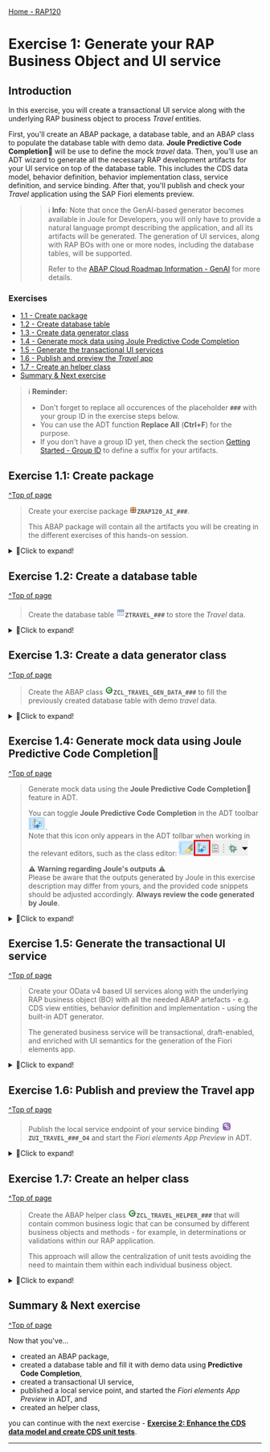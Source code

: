 [Home - RAP120](../../README.md)

# Exercise 1: Generate your RAP Business Object and UI service

## Introduction

In this exercise, you will create a transactional UI service along with the underlying RAP business object to process _Travel_ entities. 

First, you'll create an ABAP package, a database table, and an ABAP class to populate the database table with demo data. **Joule Predictive Code Completion**💎 will be use to define the mock _travel_ data. Then, you'll use an ADT wizard to generate all the necessary RAP development artifacts for your UI service on top of the database table. This includes the CDS data model, behavior definition, behavior implementation class, service definition, and service binding. After that, you'll publish and check your _Travel_ application using the SAP Fiori elements preview.

>> ℹ️ **Info**: Note that once the GenAI-based generator becomes available in Joule for Developers, you will only have to provide a natural language prompt describing the application, and all its artifacts will be generated. The generation of UI services, along with RAP BOs with one or more nodes, including the database tables, will be supported.  
>> 
>> Refer to the [ABAP Cloud Roadmap Information - GenAI](https://help.sap.com/docs/abap-cross-product/roadmap-info/genai?locale=en-US) for more details.

### Exercises
- [1.1 - Create package](#exercise-11-create-package)
- [1.2 - Create database table](#exercise-12-create-a-database-table)
- [1.3 - Create data generator class](#exercise-13-create-a-data-generator-class)
- [1.4 - Generate mock data using Joule Predictive Code Completion](#exercise-14-generate-mock-data-using-joule-predictive-code-completion)
- [1.5 - Generate the transactional UI services](#exercise-15-generate-the-transactional-ui-service)
- [1.6 - Publish and preview the _Travel_ app](#exercise-16-publish-and-preview-the-travel-app)
- [1.7 - Create an helper class](#exercise-17-create-an-helper-class)
- [Summary & Next exercise](#summary--next-exercise)
 
 
> ℹ️ **Reminder:**    
> - Don't forget to replace all occurences of the placeholder **`###`** with your group ID in the exercise steps below.  
> - You can use the ADT function **Replace All** (**Ctrl+F**) for the purpose.   
> - If you don't have a group ID yet, then check the section [Getting Started - Group ID](../ex0/README.md#group-id) to define a suffix for your artifacts.    

## Exercise 1.1: Create package
[^Top of page](#Introduction)

> Create your exercise package ![package](images/adt_package.png)**`ZRAP120_AI_###`**.
>    
> This ABAP package will contain all the artifacts you will be creating in the different exercises of this hands-on session.

 <details>
  <summary>🔵Click to expand!</summary>

   1. In ADT, go to the **Project Explorer**, right-click on the package **`ZLOCAL`**, and select **New** > **ABAP Package** from the context menu. 

      <img src="images/p1a.png" alt="table" width="50%">
   
   2. Maintain the required information: 
      > Note: **`###`** is your assigned group ID or chosen suffix. Please choose a suitable combination of three (3) numbers and characters, e.g. **`476`** or **`ZT1`**
 
       - Name: **`ZRAP120_AI_###`**
       - Description: _**`RAP AI Package ###`**_
       - Select the box `☑️` **Add to favorites package**
       - Superpackage: **`ZLOCAL`**
       
      Click **Next >**.

      <!-- <img src="images/p1b.png" alt="table" width="50%"> -->
   
   3. Select a transport request, maintain a description (e.g. _**RAP120 Package ###**_) if needed, and click **Finish**.
      
      <!-- <img src="images/p1c.png" alt="table" width="50%"> -->

</details>

## Exercise 1.2: Create a database table
[^Top of page](#Introduction)

> Create the database table ![table](images/adt_tabl.png)**`ZTRAVEL_###`** to store the _Travel_ data.   

 <details>
  <summary>🔵Click to expand!</summary>

   1. To do that, right-click on your ABAP package **`ZRAP120_AI_###`** and select **New** > **Other ABAP Repository Object** from the context menu.

      <!-- <img src="images/p2a.png" alt="table" width="50%"> -->
   
   2. Search for **database table**, select it, and click **Next >**.

      <!-- <img src="images/p2b.png" alt="table" width="50%"> -->
   
   3. Maintain the required information (`###` is your group ID) and click **Next >**.
 
      - Name: **`ZTRAVEL_###`**
      - Description: _**`Travel data`**_                  
             
      <!-- <img src="images/p2c.png" alt="table" width="50%"> -->

   4. Select a transport request, and click **Finish** .
   
   5. Replace the default code with the code snippet provided below and make sure to replace all instances of the the placeholder **`###`** with your group ID using the **Replace All** function (**Ctrl+F**).    
 
      > ℹ️ **Hint**: Hover the code snippet and choose the _Copy raw contents_ icon <img src="images/copyrawcontents.png" alt="table" width="30px"> appearing in the upper-right corner to copy it. 
      
      <pre lang="ABAP">
      @EndUserText.label : 'Travel data'
      @AbapCatalog.enhancement.category : #NOT_EXTENSIBLE
      @AbapCatalog.tableCategory : #TRANSPARENT
      @AbapCatalog.deliveryClass : #A
      @AbapCatalog.dataMaintenance : #RESTRICTED
      define table ztravel_### {

        key client            : abap.clnt not null;
        key travel_id         : /dmo/travel_id not null;
        agency_id             : /dmo/agency_id;
        customer_id           : /dmo/customer_id;
        begin_date            : /dmo/begin_date;
        end_date              : /dmo/end_date;
        destination           : /dmo/city;
        @Semantics.amount.currencyCode : 'ztravel_### .currency_code'
        booking_fee           : /dmo/booking_fee;
        @Semantics.amount.currencyCode : 'ztravel_### .currency_code'
        total_price           : /dmo/total_price;
        currency_code         : /dmo/currency_code;
        description           : /dmo/description;
        status                : /dmo/travel_status;
        created_by            : abp_creation_user;
        created_at            : abp_creation_tstmpl;
        local_last_changed_by : abp_locinst_lastchange_user;
        local_last_changed_at : abp_locinst_lastchange_tstmpl;
        last_changed_at       : abp_lastchange_tstmpl;
      }
      </pre>
 
      <!-- <img src="images/Picture22x.png" alt="table" width="60%"> -->
      
   6. Save ![save icon](images/adt_save.png) and activate ![activate icon](images/adt_activate.png) the changes.
   
</details>

## Exercise 1.3: Create a data generator class
[^Top of page](#Introduction)

> Create the ABAP class ![class](images/adt_class.png)**`ZCL_TRAVEL_GEN_DATA_###`** to fill the previously created database table with demo _travel_ data.

 <details>
  <summary>🔵Click to expand!</summary>

   1. Right-click on your ABAP package **`ZRAP120_AI_###`** and select **New** > **ABAP Class** from the context menu.

      <!-- <img src="images/p3a.png" alt="table" width="70%"> -->
   
   2. Maintain the required information (`###` is your group ID) and click **Next >**.
 
      - Name: **`ZCL_TRAVEL_GEN_DATA_###`**
      - Description: _**`Generate demo data`**_      
   
      <!-- <img src="images/p3b.png" alt="table" width="60%"> -->

   3. Select a transport request and click **Finish** to create the class.
   
   4. Replace the default source code with the following code snippet. Make sure to replace all instances of the placeholder **`###`** with your group ID using the **Replace All** function (**Ctrl+F**).

      <pre lang="ABAP">
      CLASS zcl_travel_gen_data_### DEFINITION
      PUBLIC
      FINAL
      CREATE PUBLIC .

      PUBLIC SECTION.
         INTERFACES if_oo_adt_classrun.

      PROTECTED SECTION.
      PRIVATE SECTION.
         METHODS: delete_demo_data.
         METHODS: generate_demo_data.

      ENDCLASS.

      CLASS zcl_travel_gen_data_### IMPLEMENTATION.
         METHOD if_oo_adt_classrun~main.
            me->delete_demo_data(  ).
            out->write( 'Table entries deleted' ).

            me->generate_demo_data(  ).
            out->write( 'Demo data was generated' ).
         ENDMETHOD.

         METHOD delete_demo_data.
            DELETE FROM ztravel_###.
            COMMIT WORK.
         ENDMETHOD.


         METHOD generate_demo_data.
            DATA: ls_travel TYPE ztravel_###,
                  lt_travel TYPE STANDARD TABLE OF ztravel_###.

            ls_travel-client = '100'.
            ls_travel-travel_id = '00000001'.
            ls_travel-agency_id = '070001'.
            ls_travel-customer_id = '000001'.
            ls_travel-begin_date = '20231101'.
            ls_travel-end_date = '20231110'.
            ls_travel-destination = 'Berlin'.
            ls_travel-booking_fee = '150.00'.
            ls_travel-total_price = '1200.00'.
            ls_travel-currency_code = 'EUR'.
            ls_travel-description = 'Business Trip to Berlin'.

            APPEND ls_travel TO lt_travel.
            CLEAR ls_travel.

            "Add more entries



            INSERT ztravel_### FROM TABLE @lt_travel.
            COMMIT WORK.

            CLEAR lt_travel.
         ENDMETHOD.

      ENDCLASS.
      </pre>

 
      > **Hint**: You can use the **ABAP Pretty Printer** (**ABAP Formatter**) function by pressing **Ctrl+Shift+F1** to format your source code. You will be requested to configure it, if this is the first time you use it on the system.
           
   5. Save ![save icon](images/adt_save.png) and activate ![activate icon](images/adt_activate.png) the changes.
   </details>


## Exercise 1.4: Generate mock data using Joule Predictive Code Completion💎
[^Top of page](#Introduction)

> Generate mock data using the **Joule Predictive Code Completion💎** feature in ADT.
>  
> You can toggle **Joule Predictive Code Completion** in the ADT toolbar ![toggle icon](/exercises/images/adt_joule_code_completion2.png).  
> Note that this icon only appears in the ADT tollbar when working in the relevant editors, such as the class editor: ![toggle icon](/exercises/images/adt_joule_code_completion3.png)
> 
> ⚠ **Warning regarding Joule's outputs** ⚠   
> Please be aware that the outputs generated by Joule in this exercise description may differ from yours, and the provided code snippets should be adjusted accordingly. **Always review the code generated by Joule**.

   <details>
   <summary>🔵Click to expand!</summary>
      
   1. Place the cursor after the comment _"Add more entries_ and press **Enter**. Joule will suggest the next lines of code based on the comment. 
 
      Review the code and press **Tab** or click on **Accept (Tab)** to accept the suggestion. Adjust it if needed!

   2. Once you think the code is correct, run the ABAP class. 
      
      For that, select your ABAP class ![class](images/adt_class.png)**`ZCL_TRAVEL_GEN_DATA_###`**, select the run button > **Run As** > **ABAP Application (Console) F9** or press **F9**. 

      <!-- <img src="images/p4.png" alt="table" width="70%"> -->

      A message will be displayed _ABAP Console_.

      <!-- <img src="images/p4a.png" alt="table" width="70%"> -->
      
   3. Open your database table ![table](images/adt_tabl.png)**`ZTRAVEL_###`** and press **F8** to start the data preview and display the filled database entries, i.e. _travel_ data.
  
      ![](/exercises/ex01/images/1_Generate_Mock_Data.gif)

 </details>

## Exercise 1.5: Generate the transactional UI service
[^Top of page](#Introduction)

> Create your OData v4 based UI services along with the underlying RAP business object (BO) with all the needed ABAP artefacts - e.g. CDS view entities, behavior definition and implementation - using the built-in ADT generator.   
> 
> The generated business service will be transactional, draft-enabled, and enriched with UI semantics for the generation of the Fiori elements app.

  <details>
  <summary>🔵Click to expand!</summary>

   1. Right-click your database table ![table](images/adt_tabl.png)**`ZTRAVEL_###`**  and select **Generate ABAP Repository Objects** from the context menu. 

       <!-- <img src="images/p6a.png" alt="table" width="50%">    -->

   2. Select **OData UI Service** and click on **Next**.
 
   3. Enter the package ![package](images/adt_package.png)**`ZRAP120_AI_###`** and click on **Next**.
 
   4. Maintain the required information on the **Configure Generator** dialog to provide the name of your data model and generate them.         

      For that, navigate through the wizard tree (_Business Objects_, _Data Model_, etc...), maintain the artefact names provided in the table below, 
      and press **Next >**.
 
      Verify the maintained entries and press **Next >** to confirm. The needed artefacts will be generated. 

      <!-- 
      > ℹ **Info about CDS Naming Conventions**     
      > The main aspects of the naming conventions of SAP S/4HANA's Virtual Data Model (VDM) are used in this exercise.  
      > More information on VDM can be found on the SAP Help portal: **[Here](https://help.sap.com/docs/SAP_S4HANA_CLOUD/0f69f8fb28ac4bf48d2b57b9637e81fa/8a8cee943ef944fe8936f4cc60ba9bc1.html)**. 
      -->
      
      > ⚠ **Attention** ⚠   
      > Please ensure that the names **match exactly** with those provided below. 
      > Doing this is important to ensure the correctness of the code snippets provided in the following exercises.
 
      
      | **RAP Layer**                          | **Artifacts**                   | **Artifact Names**                                            |
      |----------------------------------------|---------------------------------|---------------------------------------------------------------|
      | **Business Object**                    |                                 |                                                               |
      |                                        | **Data Model**                  | CDS Entity Name: **`ZR_TRAVEL_###`**                 |
      |                                        |                                 | CDS Entity Name Alias: **`Travel`**                           |  
      |                                        | **Behavior**                    | Implementation Behavior Class: **`ZBP_R_TRAVEL_###`**  |
      |                                        |                                 | Draft Table Name: **`ZTRAVEL_###_D`**                      |  
      | **Service Projection**                 | **Service Projection Entity**   | CDS Entity Name: **`ZC_TRAVEL_###`**                 |
      |                                        | **Service Projection Behavior** | Behavior Implementation Class: **`ZBP_C_TRAVEL_###`**|   
      | **Business Service**                   |                                 |                                                               |
      |                                        | **Service Definition**          | Service Definition Name: **`ZUI_TRAVEL_###_O4`**          |
      |                                        | **Service Binding**             | Service Binding Name: **`ZUI_TRAVEL_###_O4`**          |
      |                                        |                                 | Binding Type: **`OData V4 - UI`**                             |
                       
      <!-- <img src="images/p7a.png" alt="table" width="50%">-->

      <!-- <img src="images/p7b.png" alt="table" width="50%">-->

      <!-- <img src="images/p7c.png" alt="table" width="50%">-->
 
   2. Go to the **Project Explorer**, select your package ![package](images/adt_package.png)**`ZRAP120_AI_###`**, refresh it by pressing **F5**, and check all generated ABAP repository objects 

      <!-- <img src="images/p7dx.png" alt="table" width="50%">   -->
      
<!-- Below is a brief explanation of the generated artifacts for the different RAP layers: Base BO, BO Projection, and Business Service.

---
  **Base Business Object (BO) `ZRAP100_R_TRAVEL_###`** 
  
   | **Object Name**               |  **Description**         |     
   |:----------------------------- |:------------------------ |
   | ![ddls icon](images/adt_ddls.png)**`ZRAP100_R_TravelTP_###`**     | (aka _Base BO view_): This **data definition** defines the data model of the root entity _Travel_ which is the only  node of our business object).  |                      
   | ![bdef icon](images/adt_bdef.png)**`ZRAP100_R_TravelTP_###`**   | (aka _Base BO behavior): This **behavior definition** contains the definition of the standard transactional behavior of the base _Travel_ BO entity. It is a _managed_ and _draft-enabled_ implementation.  |  
   | ![tabl icon](images/adt_tabl.png)**`ZRAP100_DTRAV###`**   | (aka _Draft table_): This **database table** is used to temporary store the data from draft _travel_ instances at runtime. It is managed by the RAP framework.    |     
   | ![class icon](images/adt_class.png)**`ZRAP100_BP_TRAVELTP_###`**  | (aka _Behavior pool_): This **ABAP class** which provides the implementation of the behavior defined in the behavior definition `ZRAP100_R_TravelTP_###` of the base _Travel_ BO.   |  
  
---
  **BO Projection `ZRAP100_C_TRAVEL_###`** 
  
  The BO projection represents the consumption specific view on the BO data model and behavior. 

   | **Object Name**               |  **Description**         |     
   |:----------------------------- |:------------------------ |
   | ![ddls icon](images/adt_ddls.png)**`ZRAP100_C_TravelTP_###`**   | (aka _BO projection view_): This **data definition** is used to define the projected data model of the root entity _Travel_ relevant for the present scenario. Currently almost all fields of the underlying base BO view are exposed and the definition of metadata extension is allowed using the view annotations `@Metadata.allowExtensions: true`.  |           
   | ![bdef icon](images/adt_bdef.png)**`ZRAP100_C_TravelTP_###`**   | (aka _BO behavior projection_): This **behavior definition** exposes the part of the underlying base _Travel_ BO entity which is relevant for the present scenario with the keyword **`use`**. Currently all standard CUD operations are exposed.  |        
   | ![ddlx icon](images/adt_ddlx.png)**`ZRAP100_C_TravelTP_###`**   | This **metadata extension** is used to annotate view `ZRAP100_C_TRAVEL_###` and its elements with UI semantics via CDS annotations. |        
   
---
  **Business Service** 

   | **Object Name**               |  **Description**         |     
   |:----------------------------- |:------------------------ |
   | ![srvd icon](images/adt_srvd.png)**`ZRAP100_UI_TRAVEL_###`**  | A service definition is used to define the relevant entity sets for our service and also to provide local aliases if needed. Only the _Travel_ entity set is exposed in the present scenario. |                      
   | ![srvb icon](images/adt_srvb.png)**`ZRAP100_UI_TRAVEL_O4_###`**  | This service binding is used to expose the generated service definition as OData V4 based UI service. Other binding types (protocols and scenarios) are supported in the service binding wizard.  |  
   
--- -->
 </details>

## Exercise 1.6: Publish and preview the Travel app
[^Top of page](#Introduction)

> Publish the local service endpoint of your service binding ![service binding](images/adt_srvb.png)**`ZUI_TRAVEL_###_O4`**  and start the _Fiori elements App Preview_ in ADT.  
>

 <details>
  <summary>🔵Click to expand!</summary>

   1. Open your service binding ![service binding](images/adt_srvb.png)**`ZUI_TRAVEL_###_O4`** and click **Publish**.
   
   2. Double-click on the entity **`Travel`** in the **Entity Set and Association** section to open the _Fiori elements App Preview_.
     
       <!-- ![class](images/p8.png) -->
   
   3. Click the button on the _Travel_ app **Go** to load the data.
       
   4. Check your result.
       <!-- ![class](images/p9.png) -->
 
</details>

## Exercise 1.7: Create an helper class
[^Top of page](#Introduction)

> Create the ABAP helper class ![class](images/adt_class.png)**`ZCL_TRAVEL_HELPER_###`** that will contain common business logic that can be consumed by different business objects and methods - for example, in determinations or validations within our RAP application. 
> 
> This approach will allow the centralization of unit tests avoiding the need to maintain them within each individual business object.

<details>
  <summary>🔵Click to expand!</summary>

  1. Right-click on your package ![package](images/adt_package.png)**`ZRAP120_AI_###`** and select **New > ABAP Class**
     -  Name: **`ZCL_TRAVEL_HELPER_###`**
     -  Description: **`Travel helper class ###`**

  2. Copy and paste the following code
     
     > ℹ️**Reminder**: Don't forget to replace the suffix placeholder **`###`** with your chosen or assigned group ID 

     ```ABAP
     CLASS zcl_travel_helper_### DEFINITION
      PUBLIC
      FINAL
      CREATE PUBLIC .

      PUBLIC SECTION.
        INTERFACES if_oo_adt_classrun.
        METHODS: validate_customer IMPORTING iv_customer_id TYPE /dmo/customer_id RETURNING VALUE(rv_exists) TYPE abap_bool.
        METHODS: get_booking_status IMPORTING iv_status TYPE /dmo/booking_status_text RETURNING VALUE(rv_status) TYPE /dmo/booking_status.


      PROTECTED SECTION.
      PRIVATE SECTION.
     ENDCLASS.


     CLASS zcl_travel_helper_### IMPLEMENTATION.
 
      METHOD if_oo_adt_classrun~main.
         "We will use this method to test the ABAP AI SDK
      ENDMETHOD. 

      METHOD validate_customer.
        rv_exists = abap_false.
        SELECT FROM /dmo/customer FIELDS customer_id
            WHERE customer_id = @iv_customer_id
        INTO TABLE @DATA(customers).

        IF customers IS NOT INITIAL.
          rv_exists = abap_true.
        ENDIF.
      ENDMETHOD.

      METHOD get_booking_status.
        CASE iv_status.
          WHEN 'Booked'.
            rv_status = 'B'.
          WHEN 'New'.
            rv_status = 'N'.
          WHEN 'Cancelled'.
            rv_status = 'X'.
        ENDCASE.
      ENDMETHOD.

     ENDCLASS.
     ```
 
  3. Save ![save icon](images/adt_save.png) and activate ![activate icon](images/adt_activate.png) the changes.

</details>
  
## Summary & Next exercise
[^Top of page](#Introduction)

Now that you've... 
- created an ABAP package,
- created a database table and fill it with demo data using **Predictive Code Completion**,
- created a transactional UI service,
- published a local service point, and started the _Fiori elements App Preview_ in ADT, and
- created an helper class,

you can continue with the next exercise - **[Exercise 2: Enhance the CDS data model and create CDS unit tests](../ex02/README.md)**.

---
